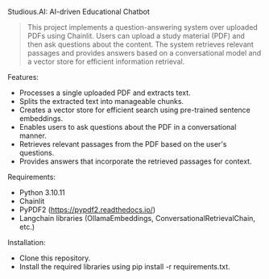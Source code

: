 Studious.AI: AI-driven Educational Chatbot
> This project implements a question-answering system over uploaded PDFs using Chainlit. Users can upload a study material (PDF) and then ask questions about the content. The system retrieves relevant passages and provides answers based on a conversational model and a vector store for efficient information retrieval.

Features:
- Processes a single uploaded PDF and extracts text.
- Splits the extracted text into manageable chunks.
- Creates a vector store for efficient search using pre-trained sentence embeddings.
- Enables users to ask questions about the PDF in a conversational manner.
- Retrieves relevant passages from the PDF based on the user's questions.
- Provides answers that incorporate the retrieved passages for context.

Requirements:
- Python 3.10.11
- Chainlit
- PyPDF2 (https://pypdf2.readthedocs.io/)
- Langchain libraries (OllamaEmbeddings, ConversationalRetrievalChain, etc.)

Installation:
- Clone this repository.
- Install the required libraries using pip install -r requirements.txt.
